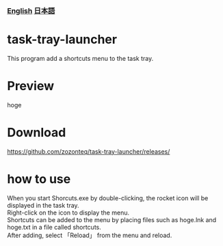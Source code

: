 ### [English](README.md) [日本語](README.JP.MD)
# task-tray-launcher
This program add a shortcuts menu to the task tray.
# Preview
hoge
# Download
https://github.com/zozonteq/task-tray-launcher/releases/
# how to use
When you start Shorcuts.exe by double-clicking, the rocket icon will be displayed in the task tray.   
Right-click on the icon to display the menu.  
Shortcuts can be added to the menu by placing files such as hoge.lnk and hoge.txt in a file called shortcuts.  
After adding, select 「Reload」 from the menu and reload.  
